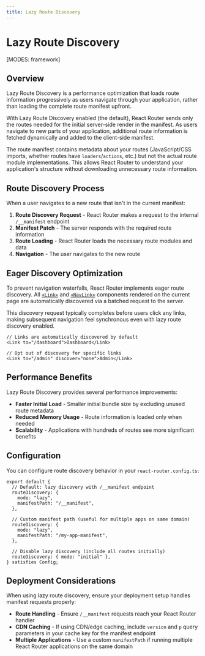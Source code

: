 ```yaml
---
title: Lazy Route Discovery
---
```


# Lazy Route Discovery

[MODES: framework]

## Overview

Lazy Route Discovery is a performance optimization that loads route information progressively as users navigate through your application, rather than loading the complete route manifest upfront.

With Lazy Route Discovery enabled (the default), React Router sends only the routes needed for the initial server-side render in the manifest. As users navigate to new parts of your application, additional route information is fetched dynamically and added to the client-side manifest.

The route manifest contains metadata about your routes (JavaScript/CSS imports, whether routes have `loaders`/`actions`, etc.) but not the actual route module implementations. This allows React Router to understand your application's structure without downloading unnecessary route information.

## Route Discovery Process

When a user navigates to a new route that isn't in the current manifest:

1. **Route Discovery Request** - React Router makes a request to the internal `/__manifest` endpoint
2. **Manifest Patch** - The server responds with the required route information
3. **Route Loading** - React Router loads the necessary route modules and data
4. **Navigation** - The user navigates to the new route

## Eager Discovery Optimization

To prevent navigation waterfalls, React Router implements eager route discovery. All [`<Link>`](../api/components/Link) and [`<NavLink>`](../api/components/NavLink) components rendered on the current page are automatically discovered via a batched request to the server.

This discovery request typically completes before users click any links, making subsequent navigation feel synchronous even with lazy route discovery enabled.

```tsx
// Links are automatically discovered by default
<Link to="/dashboard">Dashboard</Link>

// Opt out of discovery for specific links
<Link to="/admin" discover="none">Admin</Link>
```

## Performance Benefits

Lazy Route Discovery provides several performance improvements:

- **Faster Initial Load** - Smaller initial bundle size by excluding unused route metadata
- **Reduced Memory Usage** - Route information is loaded only when needed
- **Scalability** - Applications with hundreds of routes see more significant benefits

## Configuration

You can configure route discovery behavior in your `react-router.config.ts`:

```tsx filename=react-router.config.ts
export default {
  // Default: lazy discovery with /__manifest endpoint
  routeDiscovery: {
    mode: "lazy",
    manifestPath: "/__manifest",
  },

  // Custom manifest path (useful for multiple apps on same domain)
  routeDiscovery: {
    mode: "lazy",
    manifestPath: "/my-app-manifest",
  },

  // Disable lazy discovery (include all routes initially)
  routeDiscovery: { mode: "initial" },
} satisfies Config;
```

## Deployment Considerations

When using lazy route discovery, ensure your deployment setup handles manifest requests properly:

- **Route Handling** - Ensure `/__manifest` requests reach your React Router handler
- **CDN Caching** - If using CDN/edge caching, include `version` and `p` query parameters in your cache key for the manifest endpoint
- **Multiple Applications** - Use a custom `manifestPath` if running multiple React Router applications on the same domain
